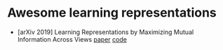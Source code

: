 # Awesome learning representations

* [arXiv 2019] Learning Representations by Maximizing Mutual Information Across Views [paper](https://arxiv.org/pdf/1906.00910.pdf) [code](https://github.com/Philip-Bachman/amdim-public)
